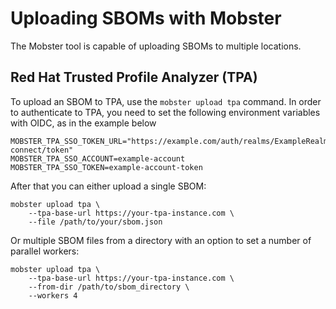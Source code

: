 # Uploading SBOMs with Mobster

The Mobster tool is capable of uploading SBOMs to multiple locations.

## Red Hat Trusted Profile Analyzer (TPA)

To upload an SBOM to TPA, use the `mobster upload tpa` command. In order to authenticate to TPA,
you need to set the following environment variables with OIDC, as in the example below

```
MOBSTER_TPA_SSO_TOKEN_URL="https://example.com/auth/realms/ExampleRealm/protocol/openid-connect/token"
MOBSTER_TPA_SSO_ACCOUNT=example-account
MOBSTER_TPA_SSO_TOKEN=example-account-token
```

After that you can either upload a single SBOM:
```shell
mobster upload tpa \
    --tpa-base-url https://your-tpa-instance.com \
    --file /path/to/your/sbom.json
```

Or multiple SBOM files from a directory with an option to set a number of parallel workers:
```shell
mobster upload tpa \
    --tpa-base-url https://your-tpa-instance.com \
    --from-dir /path/to/sbom_directory \
    --workers 4
```
